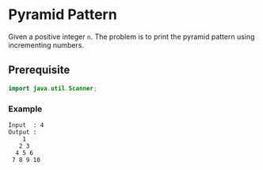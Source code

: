 # Pyramid Pattern
Given a positive integer `n`. The problem is to print the pyramid pattern using incrementing numbers.
## Prerequisite
```java
import java.util.Scanner;
```
### Example
```
Input  : 4
Output :
    1
   2 3
  4 5 6
 7 8 9 10  
```